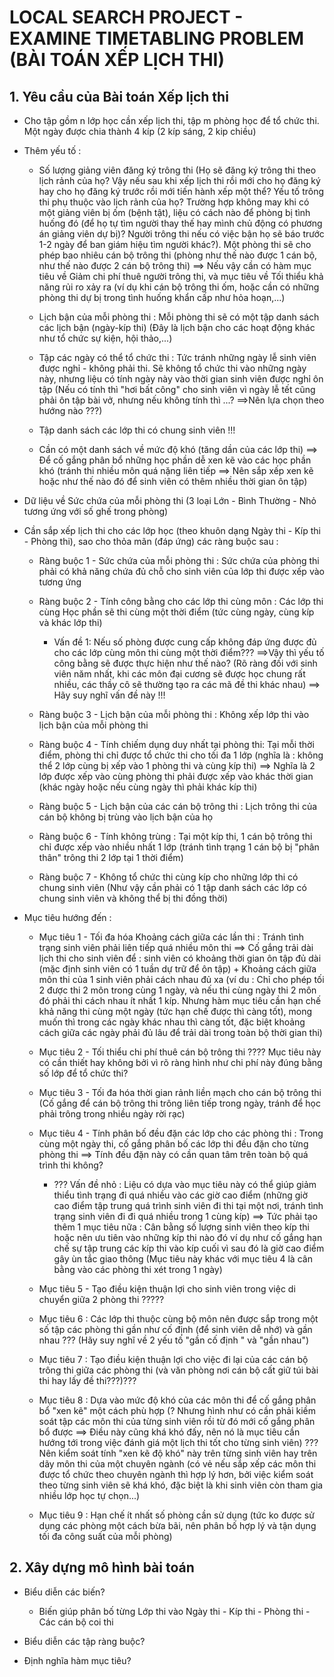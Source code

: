 
# LOCAL SEARCH PROJECT - EXAMINE TIMETABLING PROBLEM (BÀI TOÁN XẾP LỊCH THI)

## 1. Yêu cầu của Bài toán Xếp lịch thi

- Cho tập gồm n lớp học cần xếp lịch thi, tập m phòng học để tổ chức thi. Một ngày được chia thành 4 kíp (2 kíp sáng, 2 kip chiều)

- Thêm yếu tố : 
  - Số lượng giảng viên đăng ký trông thi (Họ sẽ đăng ký trông thi theo lịch rảnh của họ? Vậy nếu sau khi xếp lịch thi rồi mới cho họ đăng ký hay cho họ đăng ký trước rồi mới tiến hành xếp một thể? Yếu tố trông thi phụ thuộc vào lịch rảnh của họ? Trường hợp không may khi có một giảng viên bị ốm (bệnh tật), liệu có cách nào để phòng bị tình huống đó (để họ tự tìm người thay thế hay mình chủ động có phương án giảng viên dự bị)? Người trông thi nếu có việc bận họ sẽ báo trước 1-2 ngày để ban giám hiệu tìm người khác?). Một phòng thi sẽ cho phép bao nhiêu cán bộ trông thi (phòng như thế nào được 1 cán bộ, như thế nào được 2 cán bộ trông thi) ==> Nếu vậy cần có hàm mục tiêu về Giảm chi phí thuê người trông thi, và mục tiêu về Tối thiểu khả năng rủi ro xảy ra (ví dụ khi cán bộ trông thi ốm, hoặc cần có những phòng thi dự bị trong tình huống khẩn cấp như hỏa hoạn,...)
  
  - Lịch bận của mỗi phòng thi : Mỗi phòng thi sẽ có một tập danh sách các lịch bận (ngày-kíp thi) (Đây là lịch bận cho các hoạt động khác như tổ chức sự kiện, hội thảo,...)
  
  - Tập các ngày có thể tổ chức thi : Tức tránh những ngày lễ sinh viên được nghỉ - không phải thi. Sẽ không tổ chức thi vào những ngày này, nhưng liệu có tính ngày này vào thời gian sinh viên được nghỉ ôn tập (Nếu có tính thì "hơi bất công" cho sinh viên vì ngày lễ tết cũng phải ôn tập bài vở, nhưng nếu không tính thì ...? ==>Nên lựa chọn theo hướng nào ???)
  
  - Tập danh sách các lớp thi có chung sinh viên !!!
  
  - Cần có một danh sách về mức độ khó (tăng dần của các lớp thi) ==> Để cố gắng phân bổ những học phần dễ xen kẽ vào các học phần khó (tránh thi nhiều môn quá nặng liên tiếp ==> Nên sắp xếp xen kẽ hoặc như thế nào đó để sinh viên có thêm nhiều thời gian ôn tập)


- Dữ liệu về Sức chứa của mỗi phòng thi (3 loại Lớn - Bình Thường - Nhỏ tương ứng với số ghế trong phòng)


- Cần sắp xếp lịch thi cho các lớp học (theo khuôn dạng Ngày thi - Kíp thi - Phòng thi), sao cho thỏa mãn (đáp ứng) các ràng buộc sau : 
  - Ràng buộc 1 - Sức chứa của mỗi phòng thi : Sức chứa của phòng thi phải có khả năng chứa đủ chỗ cho sinh viên của lớp thi được xếp vào tương ứng
  
  - Ràng buộc 2 - Tính công bằng cho các lớp thi cùng môn : Các lớp thi cùng Học phần sẽ thi cùng một thời điểm (tức cùng ngày, cùng kíp và khác lớp thi)
    - Vấn đề 1: Nếu số phòng được cung cấp không đáp ứng được đủ cho các lớp cùng môn thi cùng một thời điểm??? ==>Vậy thì yếu tố công bằng sẽ được thực hiện như thế nào? (Rõ ràng đối với sinh viên năm nhất, khi các môn đại cương sẽ được học chung rất nhiều, các thầy cô sẽ thường tạo ra các mã đề thi khác nhau) ==> Hãy suy nghĩ vấn đề này !!!

  - Ràng buộc 3 - Lịch bận của mỗi phòng thi : Không xếp lớp thi vào lịch bận của mỗi phòng thi
  
  - Ràng buộc 4 - Tính chiếm dụng duy nhất tại phòng thi: Tại mỗi thời điểm, phòng thi chỉ được tổ chức thi cho tối đa 1 lớp (nghĩa là : không thể 2 lớp cùng bị xếp vào 1 phòng thi và cùng kíp thi) ==> Nghĩa là 2 lớp được xếp vào cùng phòng thi phải được xếp vào khác thời gian (khác ngày hoặc nếu cùng ngày thì phải khác kíp thi)
  
  - Ràng buộc 5 - Lịch bận của các cán bộ trông thi : Lịch trông thi của cán bộ không bị trùng vào lịch bận của họ
  
  - Ràng buộc 6 - Tính không trùng : Tại một kíp thi, 1 cán bộ trông thi chỉ được xếp vào nhiều nhất 1 lớp (tránh tình trạng 1 cán bộ bị "phân thân" trông thi 2 lớp tại 1 thời điểm)
  
  - Ràng buộc 7 - Không tổ chức thi cùng kíp cho những lớp thi có chung sinh viên (Như vậy cần phải có 1 tập danh sách các lớp có chung sinh viên và không thể bị thi đồng thời)
  
  
- Mục tiêu hướng đến :
  
  - Mục tiêu 1 - Tối đa hóa Khoảng cách giữa các lần thi : Tránh tình trạng sinh viên phải liên tiếp quá nhiều môn thi ==> Cố gắng trải dài lịch thi cho sinh viên để : sinh viên có khoảng thời gian ôn tập đủ dài (mặc định sinh viên có 1 tuần dự trữ để ôn tập) + Khoảng cách giữa môn thi của 1 sinh viên phải cách nhau đủ xa (ví du : Chỉ cho phép tối 2 được thi 2 môn trong cùng 1 ngày, và nếu thi cùng ngày thi 2 môn đó phải thi cách nhau ít nhất 1 kíp. Nhưng hàm mục tiêu cần hạn chế khả năng thi cùng một ngày (tức hạn chế được thì càng tốt), mong muốn thì trong các ngày khác nhau thì càng tốt, đặc biệt khoảng cách giữa các ngày phải đủ lâu để trải dài trong toàn bộ thời gian thi)
  
  - Mục tiêu 2 - Tối thiểu chi phí thuê cán bộ trông thi ???? Mục tiêu này có cần thiết hay không bởi vì rõ ràng hình như chi phí này đúng bằng số lớp để tổ chức thi?
  
  - Mục tiêu 3 - Tối đa hóa thời gian rảnh liền mạch cho cán bộ trông thi (Cố gắng để cán bộ trông thi trông liên tiếp trong ngày, tránh để học phải trông trong nhiều ngày rời rạc)
  
  - Mục tiêu 4 - Tính phân bố đều đặn các lớp cho các phòng thi : Trong cùng một ngày thi, cố gắng phân bố các lớp thi đều đặn cho từng phòng thi ==> Tính đều đặn này có cần quan tâm trên toàn bộ quá trình thi không?
    - ??? Vấn đề nhỏ : Liệu có dựa vào mục tiêu này có thể giúp giảm thiểu tình trạng đi quá nhiều vào các giờ cao điểm (những giờ cao điểm tập trung quá trình sinh viên đi thi tại một nơi, tránh tình trạng sinh viên đi đi quá nhiều trong 1 cùng kíp)
	==> Tức phải tạo thêm 1 mục tiêu nữa : Cân bằng số lượng sinh viên theo kíp thi hoặc nên ưu tiên vào những kíp thi nào đó ví dụ như cố gắng hạn chế sự tập trung các kíp thi vào kíp cuối vì sau đó là giờ cao điểm gây ùn tắc giao thông (Mục tiêu này khác với mục tiêu 4 là cân bằng vào các phòng thi xét trong 1 ngày)
  
  - Mục tiêu 5 - Tạo điều kiện thuận lợi cho sinh viên trong việc di chuyển giữa 2 phòng thi ?????
  
  - Mục tiêu 6 : Các lớp thi thuộc cùng bộ môn nên được sắp trong một số tập các phòng thi gần như cố định (để sinh viên dễ nhớ) và gần nhau ??? (Hãy suy nghĩ về 2 yếu tố "gần cố định " và "gần nhau")
  
  - Mục tiêu 7 : Tạo điều kiện thuận lợi cho việc đi lại của các cán bộ trông thi giữa các phòng thi (và văn phòng nơi cán bộ cất giữ túi bài thi hay lấy đề thi???)???
  
  - Mục tiêu 8 : Dựa vào mức độ khó của các môn thi để cố gắng phân bổ "xen kẽ" một cách phù hợp (? Nhưng hình như có cần phải kiềm soát tập các môn thi của từng sinh viên rồi từ đó mới cố gắng phân bổ được ==> Điều này cũng khá khó đấy, nên nó là mục tiêu cần hướng tới trong việc đánh giá một lịch thi tốt cho từng sinh viên) ??? Nên kiểm soát tính "xen kẽ độ khó" này trên từng sinh viên hay trên dãy môn thi của một chuyên ngành (có vẻ nếu sắp xếp các môn thi được tổ chức theo chuyên ngành thì hợp lý hơn, bởi việc kiểm soát theo từng sinh viên sẽ khá khó, đặc biệt là khi sinh viên còn tham gia nhiều lớp học tự chọn...)
  
  - Mục tiêu 9 : Hạn chế ít nhất số phòng cần sử dụng (tức ko được sử dụng các phòng một cách bừa bãi, nên phân bố hợp lý và tận dụng tối đa công suất của mỗi phòng)
  
  
## 2. Xây dựng mô hình bài toán 

- Biểu diễn các biến?
  - Biến giúp phân bố từng Lớp thi vào Ngày thi - Kíp thi - Phòng thi - Các cán bộ coi thi
  
  
- Biểu diễn các tập ràng buộc?
- Định nghĩa hàm mục tiêu?

